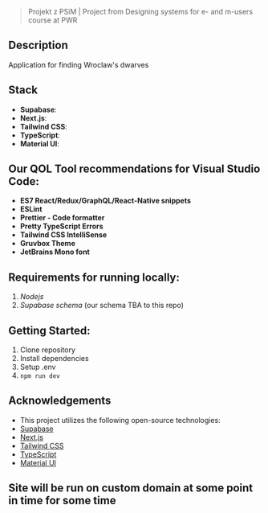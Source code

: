  >Projekt z PSiM | Project from Designing systems for e- and m-users course at PWR


## Description
Application for finding Wroclaw's dwarves

 ## Stack
- **Supabase**:
- **Next.js**:
- **Tailwind CSS**:
- **TypeScript**:
- **Material UI**:

## Our QOL Tool recommendations for Visual Studio Code:
- **ES7 React/Redux/GraphQL/React-Native snippets**
- **ESLint**
- **Prettier - Code formatter**
- **Pretty TypeScript Errors**
- **Tailwind CSS IntelliSense**
- **Gruvbox Theme**
- **JetBrains Mono font**

## Requirements for running locally:
1. *Nodejs*
2. *Supabase schema* (our schema TBA to this repo)

## Getting Started:
1. Clone repository
2. Install dependencies
3. Setup .env
4. `npm run dev`

## Acknowledgements
- This project utilizes the following open-source technologies:
- [Supabase](https://supabase.io/)
- [Next.js](https://nextjs.org/)
- [Tailwind CSS](https://tailwindcss.com/)
- [TypeScript](https://www.typescriptlang.org/)
- [Material UI](https://material-ui.com/)

## Site will be run on custom domain at some point in time for some time
